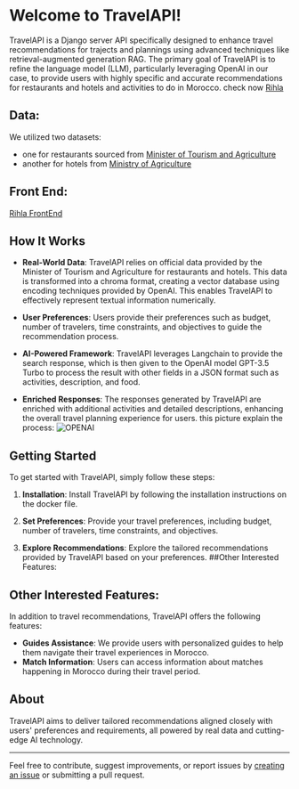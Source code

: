 # Welcome to TravelAPI!

TravelAPI is a Django server API specifically designed to enhance travel recommendations for trajects and plannings using advanced techniques like retrieval-augmented generation RAG. The primary goal of TravelAPI is to refine the language model (LLM), particularly leveraging OpenAI in our case, to provide users with highly specific and accurate recommendations for restaurants and hotels and activities to do in Morocco.
check now [Rihla](https://rihla.kaimouni.me/)
## Data:
We utilized two datasets:
- one for restaurants sourced from [Minister of Tourism and Agriculture](https://mtaess.gov.ma/fr/annuaires/annuaire-des-etablissements-dhebergements-touristique/)
- another for hotels from [Ministry of Agriculture](https://www.agriculture.gov.ma/sites/default/files/2021-09/annexe3_-_liste_des_restaurants_touristiques_independants_classes-_2018-.pdf)

## Front End:
[Rihla FrontEnd](https://github.com/AElKaimouni/rihla)


## How It Works

- **Real-World Data**: TravelAPI relies on official data provided by the Minister of Tourism and Agriculture for restaurants and hotels. This data is transformed into a chroma format, creating a vector database using encoding techniques provided by OpenAI. This enables TravelAPI to effectively represent textual information numerically.
   
- **User Preferences**: Users provide their preferences such as budget, number of travelers, time constraints, and objectives to guide the recommendation process.
   
- **AI-Powered Framework**: TravelAPI leverages Langchain to provide the search response, which is then given to the OpenAI model GPT-3.5 Turbo to process the result with other fields in a JSON format such as activities, description, and food.
   
- **Enriched Responses**: The responses generated by TravelAPI are enriched with additional activities and detailed descriptions, enhancing the overall travel planning experience for users.
  this picture explain  the process:
![OPENAI](https://github.com/safouat/TravelApi/assets/120058233/36ccc39e-01fa-4778-819d-55d1f4ba500c)

## Getting Started

To get started with TravelAPI, simply follow these steps:

1. **Installation**: Install TravelAPI by following the installation instructions on the docker file.
   
2. **Set Preferences**: Provide your travel preferences, including budget, number of travelers, time constraints, and objectives.
   
3. **Explore Recommendations**: Explore the tailored recommendations provided by TravelAPI based on your preferences.
##Other Interested Features:
## Other Interested Features:
In addition to travel recommendations, TravelAPI offers the following features:

- **Guides Assistance**: We provide users with personalized guides to help them navigate their travel experiences in Morocco.
- **Match Information**: Users can access information about matches happening in Morocco during their travel period.

## About

TravelAPI aims to deliver tailored recommendations aligned closely with users' preferences and requirements, all powered by real data and cutting-edge AI technology.

---

Feel free to contribute, suggest improvements, or report issues by [creating an issue](#) or submitting a pull request.
